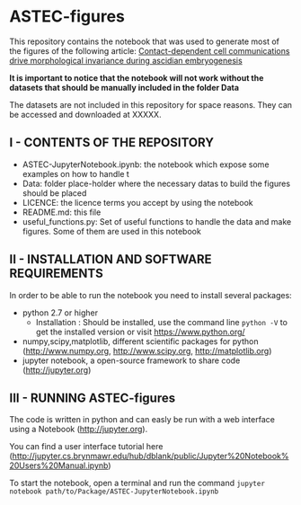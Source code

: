 # ASTEC-figures

This repository contains the notebook that was used to generate most of the figures of the following article: [Contact-dependent cell communications drive morphological invariance during ascidian embryogenesis](https://www.biorxiv.org/content/early/2017/12/24/238741)

**It is important to notice that the notebook will not work without the datasets that should be manually included in the folder Data**

The datasets are not included in this repository for space reasons. They can be accessed and downloaded at XXXXX.

## I - CONTENTS OF THE  REPOSITORY
  - ASTEC-JupyterNotebook.ipynb: the notebook which expose some examples on how to handle t
  - Data: folder place-holder where the necessary datas to build the figures should be placed
  - LICENCE: the licence terms you accept by using the notebook
  - README.md: this file 
  - useful_functions.py: Set of useful functions to handle the data and make figures. Some of them are used in this notebook

## II - INSTALLATION AND SOFTWARE REQUIREMENTS
In order to be able to run the notebook you need to install several packages:
  * python 2.7 or higher
    - Installation : Should be installed, use the command line `python -V` to get the installed version or visit https://www.python.org/
  * numpy,scipy,matplotlib, different scientific packages for python  (http://www.numpy.org, http://www.scipy.org, http://matplotlib.org)
  * jupyter notebook, a open-source framework to share code (http://jupyter.org)

## III - RUNNING ASTEC-figures
The code is written in python and can easly be run with a web interface using a Notebook (http://jupyter.org). 

You can find a user interface tutorial here (http://jupyter.cs.brynmawr.edu/hub/dblank/public/Jupyter%20Notebook%20Users%20Manual.ipynb)

To start the notebook, open a terminal and  run the command `jupyter notebook path/to/Package/ASTEC-JupyterNotebook.ipynb`
